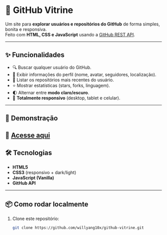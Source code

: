 # 🐙 GitHub Vitrine

Um site para **explorar usuários e repositórios do GitHub** de forma simples, bonita e responsiva.  
Feito com **HTML, CSS e JavaScript** usando a [GitHub REST API](https://docs.github.com/en/rest).

---

## ✨ Funcionalidades
- 🔍 Buscar qualquer usuário do GitHub.  
- 👤 Exibir informações do perfil (nome, avatar, seguidores, localização).  
- 📂 Listar os repositórios mais recentes do usuário.  
- ⭐ Mostrar estatísticas (stars, forks, linguagem).  
- 🌓 Alternar entre **modo claro/escuro**.  
- 📱 **Totalmente responsivo** (desktop, tablet e celular).

---

## 🚀 Demonstração
🔗 [Acesse aqui](https://github-vitrine.netlify.app/)
---

## 🛠️ Tecnologias
- **HTML5**
- **CSS3** (responsivo + dark/light)
- **JavaScript (Vanilla)**
- **GitHub API**

---

## 📦 Como rodar localmente
1. Clone este repositório:
   ```bash
   git clone https://github.com/willyang10x/github-vitrine.git
